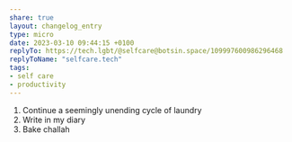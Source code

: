 ```yaml
---
share: true
layout: changelog_entry
type: micro
date: 2023-03-10 09:44:15 +0100
replyTo: https://tech.lgbt/@selfcare@botsin.space/109997600986296468
replyToName: "selfcare.tech"
tags:
- self care
- productivity
---
```

1. Continue a seemingly unending cycle of laundry
2. Write in my diary
3. Bake challah